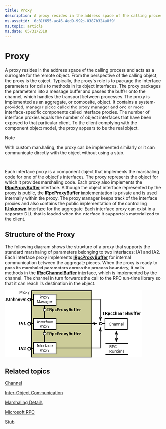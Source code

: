 ```yaml
---
title: Proxy
description: A proxy resides in the address space of the calling process and acts as a surrogate for the remote object.
ms.assetid: '6c82f655-ac46-4ed9-992b-0387b324a8f9'
ms.topic: article
ms.date: 05/31/2018
---
```


# Proxy

A proxy resides in the address space of the calling process and acts as a surrogate for the remote object. From the perspective of the calling object, the proxy is the object. Typically, the proxy's role is to package the interface parameters for calls to methods in its object interfaces. The proxy packages the parameters into a message buffer and passes the buffer onto the channel, which handles the transport between processes. The proxy is implemented as an aggregate, or composite, object. It contains a system-provided, manager piece called the proxy manager and one or more interface-specific components called interface proxies. The number of interface proxies equals the number of object interfaces that have been exposed to that particular client. To the client complying with the component object model, the proxy appears to be the real object.

> [!Note]  
> With custom marshaling, the proxy can be implemented similarly or it can communicate directly with the object without using a stub.

 

Each interface proxy is a component object that implements the marshaling code for one of the object's interfaces. The proxy represents the object for which it provides marshaling code. Each proxy also implements the [**IRpcProxyBuffer**](/windows/win32/api/objidlbase/nn-objidlbase-irpcproxybuffer) interface. Although the object interface represented by the proxy is public, the **IRpcProxyBuffer** implementation is private and is used internally within the proxy. The proxy manager keeps track of the interface proxies and also contains the public implementation of the controlling [**IUnknown**](/windows/desktop/api/Unknwn/nn-unknwn-iunknown) interface for the aggregate. Each interface proxy can exist in a separate DLL that is loaded when the interface it supports is materialized to the client.

## Structure of the Proxy

The following diagram shows the structure of a proxy that supports the standard marshaling of parameters belonging to two interfaces: IA1 and IA2. Each interface proxy implements [**IRpcProxyBuffer**](/windows/win32/api/objidlbase/nn-objidlbase-irpcproxybuffer) for internal communication between the aggregate pieces. When the proxy is ready to pass its marshaled parameters across the process boundary, it calls methods in the [**IRpcChannelBuffer**](/windows/win32/api/objidlbase/nn-objidlbase-irpcchannelbuffer) interface, which is implemented by the channel. The channel in turn forwards the call to the RPC run-time library so that it can reach its destination in the object.

![Diagram that shows the structure of the proxy.](images/4432d8d3-dfab-4635-90f8-408aecf70134.png)

## Related topics

<dl> <dt>

[Channel](channel.md)
</dt> <dt>

[Inter-Object Communication](inter-object-communication.md)
</dt> <dt>

[Marshaling Details](marshaling-details.md)
</dt> <dt>

[Microsoft RPC](microsoft-rpc.md)
</dt> <dt>

[Stub](stub.md)
</dt> </dl>

 

 